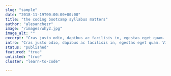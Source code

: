 ```yaml
---
slug: "sample"
date: "2018-11-19T00:00:00+00:00"
title: "the coding bootcamp syllabus matters"
author: "alesanchezr"
image: "/images/why2.jpg"
image_alt: ""
excerpt: "Cras justo odio, dapibus ac facilisis in, egestas eget quam. Vivamus sagittis lacus vel augue laoreet."
intro: "Cras justo odio, dapibus ac facilisis in, egestas eget quam. Vivamus sagittis lacus vel augue laoreet rutrum faucibus dolor auctor.Aenean lacinia bibendum nulla sed consectetur. Donec sed odio dui."
status: "published"
featured: "true"
unlisted: "true"
cluster: "learn-to-code"

---
```


